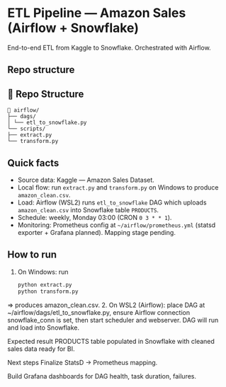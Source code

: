 # ETL Pipeline — Amazon Sales (Airflow + Snowflake)

End-to-end ETL from Kaggle to Snowflake. Orchestrated with Airflow.

## Repo structure

## 📂 Repo Structure

```text
📂 airflow/
├── dags/
│ └── etl_to_snowflake.py
└── scripts/
├── extract.py
└── transform.py
```

## Quick facts
- Source data: Kaggle — Amazon Sales Dataset.  
- Local flow: run `extract.py` and `transform.py` on Windows to produce `amazon_clean.csv`.  
- Load: Airflow (WSL2) runs `etl_to_snowflake` DAG which uploads `amazon_clean.csv` into Snowflake table `PRODUCTS`.  
- Schedule: weekly, Monday 03:00 (CRON `0 3 * * 1`).  
- Monitoring: Prometheus config at `~/airflow/prometheus.yml` (statsd exporter + Grafana planned). Mapping stage pending.

## How to run 
1. On Windows: run  
   ```bash
   python extract.py
   python transform.py
=> produces amazon_clean.csv.
2. On WSL2 (Airflow): place DAG at ~/airflow/dags/etl_to_snowflake.py, ensure Airflow connection snowflake_conn is set, then start scheduler and webserver. DAG will run and load into Snowflake.

Expected result
PRODUCTS table populated in Snowflake with cleaned sales data ready for BI.

Next steps 
Finalize StatsD → Prometheus mapping.

Build Grafana dashboards for DAG health, task duration, failures.

